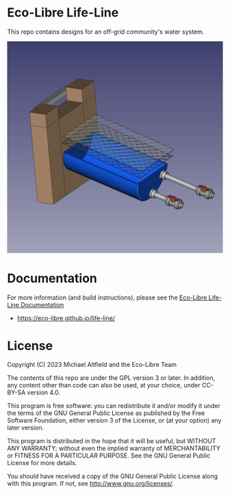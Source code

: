 # Eco-Libre Life-Line

This repo contains designs for an off-grid community's water system.

<img src="docs/images/life-line_2025.10.jpg?raw=true" alt="Screenshot of CAD file"></a>

# Documentation

For more information (and build instructions), please see the [Eco-Libre Life-Line Documentation](https://eco-libre.github.io/life-line/)

 * https://eco-libre.github.io/life-line/

# License

Copyright (C) 2023 Michael Altfield and the Eco-Libre Team

The contents of this repo are under the GPL version 3 or later.
In addition, any content other than code can also be used, at your
choice, under CC-BY-SA version 4.0.

This program is free software: you can redistribute it and/or modify
it under the terms of the GNU General Public License as published by
the Free Software Foundation, either version 3 of the License, or
(at your option) any later version.

This program is distributed in the hope that it will be useful,
but WITHOUT ANY WARRANTY; without even the implied warranty of
MERCHANTABILITY or FITNESS FOR A PARTICULAR PURPOSE.  See the
GNU General Public License for more details.

You should have received a copy of the GNU General Public License
along with this program.  If not, see <http://www.gnu.org/licenses/>.
